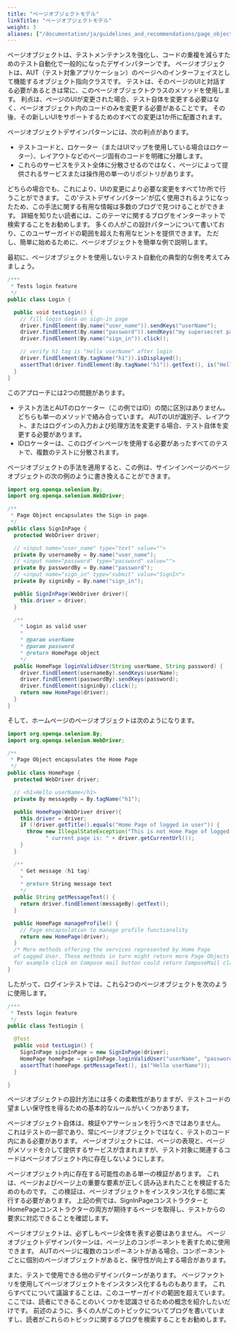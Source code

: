 ```yaml
---
title: "ページオブジェクトモデル"
linkTitle: "ページオブジェクトモデル"
weight: 3
aliases: ["/documentation/ja/guidelines_and_recommendations/page_object_models/"]  
---
```


ページオブジェクトは、テストメンテナンスを強化し、コードの重複を減らすためのテスト自動化で一般的になったデザインパターンです。
ページオブジェクトは、AUT（テスト対象アプリケーション）のページへのインターフェイスとして機能するオブジェクト指向クラスです。
テストは、そのページのUIと対話する必要があるときは常に、このページオブジェクトクラスのメソッドを使用します。
利点は、ページのUIが変更された場合、テスト自体を変更する必要はなく、ページオブジェクト内のコードのみを変更する必要があることです。
その後、その新しいUIをサポートするためのすべての変更は1か所に配置されます。

ページオブジェクトデザインパターンには、次の利点があります。

* テストコードと、ロケーター（またはUIマップを使用している場合はロケーター）、レイアウトなどのページ固有のコードを明確に分離します。
* これらのサービスをテスト全体に分散させるのではなく、ページによって提供されるサービスまたは操作用の単一のリポジトリがあります。

どちらの場合でも、これにより、UIの変更により必要な変更をすべて1か所で行うことができます。
この'テストデザインパターン'が広く使用されるようになったため、この手法に関する有用な情報は多数のブログで見つけることができます。
詳細を知りたい読者には、このテーマに関するブログをインターネットで検索することをお勧めします。
多くの人がこの設計パターンについて書いており、このユーザーガイドの範囲を超えた有用なヒントを提供できます。
ただし、簡単に始めるために、ページオブジェクトを簡単な例で説明します。

最初に、ページオブジェクトを使用しないテスト自動化の典型的な例を考えてみましょう。

```java
/***
 * Tests login feature
 */
public class Login {

  public void testLogin() {
    // fill login data on sign-in page
    driver.findElement(By.name("user_name")).sendKeys("userName");
    driver.findElement(By.name("password")).sendKeys("my supersecret password");
    driver.findElement(By.name("sign_in")).click();

    // verify h1 tag is "Hello userName" after login
    driver.findElement(By.tagName("h1")).isDisplayed();
    assertThat(driver.findElement(By.tagName("h1")).getText(), is("Hello userName"));
  }
}
```

このアプローチには2つの問題があります。

* テスト方法とAUTのロケーター（この例ではID）の間に区別はありません。
どちらも単一のメソッドで絡み合っています。
AUTのUIが識別子、レイアウト、またはログインの入力および処理方法を変更する場合、テスト自体を変更する必要があります。
* IDロケーターは、このログインページを使用する必要があったすべてのテストで、複数のテストに分散されます。

ページオブジェクトの手法を適用すると、この例は、サインインページのページオブジェクトの次の例のように書き換えることができます。

```java
import org.openqa.selenium.By;
import org.openqa.selenium.WebDriver;

/**
 * Page Object encapsulates the Sign-in page.
 */
public class SignInPage {
  protected WebDriver driver;

  // <input name="user_name" type="text" value="">
  private By usernameBy = By.name("user_name");
  // <input name="password" type="password" value="">
  private By passwordBy = By.name("password");
  // <input name="sign_in" type="submit" value="SignIn">
  private By signinBy = By.name("sign_in");

  public SignInPage(WebDriver driver){
    this.driver = driver;
  }

  /**
    * Login as valid user
    *
    * @param userName
    * @param password
    * @return HomePage object
    */
  public HomePage loginValidUser(String userName, String password) {
    driver.findElement(usernameBy).sendKeys(userName);
    driver.findElement(passwordBy).sendKeys(password);
    driver.findElement(signinBy).click();
    return new HomePage(driver);
  }
}
```

そして、ホームページのページオブジェクトは次のようになります。

```java
import org.openqa.selenium.By;
import org.openqa.selenium.WebDriver;

/**
 * Page Object encapsulates the Home Page
 */
public class HomePage {
  protected WebDriver driver;

  // <h1>Hello userName</h1>
  private By messageBy = By.tagName("h1");

  public HomePage(WebDriver driver){
    this.driver = driver;
    if (!driver.getTitle().equals("Home Page of logged in user")) {
      throw new IllegalStateException("This is not Home Page of logged in user," +
            " current page is: " + driver.getCurrentUrl());
    }
  }

  /**
    * Get message (h1 tag)
    *
    * @return String message text
    */
  public String getMessageText() {
    return driver.findElement(messageBy).getText();
  }

  public HomePage manageProfile() {
    // Page encapsulation to manage profile functionality
    return new HomePage(driver);
  }
  /* More methods offering the services represented by Home Page
  of Logged User. These methods in turn might return more Page Objects
  for example click on Compose mail button could return ComposeMail class object */
}
```

したがって、ログインテストでは、これら2つのページオブジェクトを次のように使用します。

```java
/***
 * Tests login feature
 */
public class TestLogin {

  @Test
  public void testLogin() {
    SignInPage signInPage = new SignInPage(driver);
    HomePage homePage = signInPage.loginValidUser("userName", "password");
    assertThat(homePage.getMessageText(), is("Hello userName"));
  }

}
```

ページオブジェクトの設計方法には多くの柔軟性がありますが、テストコードの望ましい保守性を得るための基本的なルールがいくつかあります。

ページオブジェクト自体は、検証やアサーションを行うべきではありません。
これはテストの一部であり、常にページオブジェクトではなく、テストのコード内にある必要があります。
ページオブジェクトには、ページの表現と、ページがメソッドを介して提供するサービスが含まれますが、テスト対象に関連するコードはページオブジェクト内に存在しないようにします。

ページオブジェクト内に存在する可能性のある単一の検証があります。
これは、ページおよびページ上の重要な要素が正しく読み込まれたことを検証するためのものです。
この検証は、ページオブジェクトをインスタンス化する間に実行する必要があります。
上記の例では、SignInPageコンストラクターとHomePageコンストラクターの両方が期待するページを取得し、テストからの要求に対応できることを確認します。

ページオブジェクトは、必ずしもページ全体を表す必要はありません。
ページオブジェクトデザインパターンは、ページ上のコンポーネントを表すために使用できます。
AUTのページに複数のコンポーネントがある場合、コンポーネントごとに個別のページオブジェクトがあると、保守性が向上する場合があります。

また、テストで使用できる他のデザインパターンがあります。
ページファクトリを使用してページオブジェクトをインスタンス化するものもあります。
これらすべてについて議論することは、このユーザーガイドの範囲を超えています。
ここでは、読者にできることのいくつかを認識させるための概念を紹介したいだけです。
前述のように、多くの人がこのトピックについてブログを書いていますし、読者がこれらのトピックに関するブログを検索することをお勧めします。
